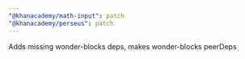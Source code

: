 ```yaml
---
"@khanacademy/math-input": patch
"@khanacademy/perseus": patch
---
```


Adds missing wonder-blocks deps, makes wonder-blocks peerDeps
